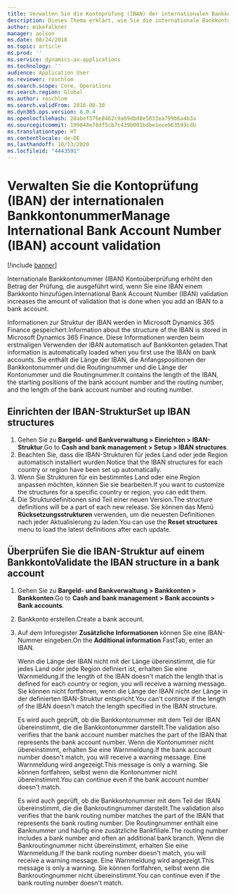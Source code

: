 ```yaml
---
title: Verwalten Sie die Kontoprüfung (IBAN) der internationalen Bankkontonummer
description: Dieses Thema erklärt, wie Sie die internationale Bankkontonummer (IBAN) prüfen.
author: mikefalkner
manager: aolson
ms.date: 08/24/2018
ms.topic: article
ms.prod: ''
ms.service: dynamics-ax-applications
ms.technology: ''
audience: Application User
ms.reviewer: roschlom
ms.search.scope: Core, Operations
ms.search.region: Global
ms.author: roschlom
ms.search.validFrom: 2018-08-30
ms.dyn365.ops.version: 8.0.4
ms.openlocfilehash: 28abef376e8462c9a69dbd8e5033ea799b6a4b3a
ms.sourcegitcommit: 199848e78df5cb7c439b001bdbe1ece963593cdb
ms.translationtype: HT
ms.contentlocale: de-DE
ms.lasthandoff: 10/13/2020
ms.locfileid: "4443591"
---
```

# <a name="manage-international-bank-account-number-iban-account-validation"></a><span data-ttu-id="6cab1-103">Verwalten Sie die Kontoprüfung (IBAN) der internationalen Bankkontonummer</span><span class="sxs-lookup"><span data-stu-id="6cab1-103">Manage International Bank Account Number (IBAN) account validation</span></span>

[!include [banner](../includes/banner.md)]

<span data-ttu-id="6cab1-104">Internationale Bankkontonummer (IBAN) Kontoüberprüfung erhöht den Betrag der Prüfung, die  ausgeführt wird, wenn Sie eine IBAN einem Bankkonto hinzufügen.</span><span class="sxs-lookup"><span data-stu-id="6cab1-104">International Bank Account Number (IBAN) validation increases the amount of validation that is done when you add an IBAN to a bank account.</span></span>

<span data-ttu-id="6cab1-105">Informationen zur Struktur der IBAN werden in Microsoft Dynamics 365 Finance gespeichert.</span><span class="sxs-lookup"><span data-stu-id="6cab1-105">Information about the structure of the IBAN is stored in Microsoft Dynamics 365 Finance.</span></span> <span data-ttu-id="6cab1-106">Diese Informationen werden beim erstmaligen Verwenden der IBAN automatisch auf Bankkonten geladen.</span><span class="sxs-lookup"><span data-stu-id="6cab1-106">That information is automatically loaded when you first use the IBAN on bank accounts.</span></span> <span data-ttu-id="6cab1-107">Sie enthält die Länge der IBAN, die Anfangspositionen der Bankkontonummer und die Routingnummer und die Länge der Kontonummer und die Routingnummer.</span><span class="sxs-lookup"><span data-stu-id="6cab1-107">It contains the length of the IBAN, the starting positions of the bank account number and the routing number, and the length of the bank account number and routing number.</span></span>

## <a name="set-up-iban-structures"></a><span data-ttu-id="6cab1-108">Einrichten der IBAN-Struktur</span><span class="sxs-lookup"><span data-stu-id="6cab1-108">Set up IBAN structures</span></span>

1. <span data-ttu-id="6cab1-109">Gehen Sie zu **Bargeld- und Bankverwaltung \> Einrichten \> IBAN-Struktur**.</span><span class="sxs-lookup"><span data-stu-id="6cab1-109">Go to **Cash and bank management \> Setup \> IBAN structures**.</span></span>
2. <span data-ttu-id="6cab1-110">Beachten Sie, dass die IBAN-Strukturen für jedes Land oder jede Region automatisch installiert wurden.</span><span class="sxs-lookup"><span data-stu-id="6cab1-110">Notice that the IBAN structures for each country or region have been set up automatically.</span></span>
3. <span data-ttu-id="6cab1-111">Wenn Sie Strukturen für ein bestimmtes Land oder eine Region anpassen möchten, können Sie sie bearbeiten.</span><span class="sxs-lookup"><span data-stu-id="6cab1-111">If you want to customize the structures for a specific country or region, you can edit them.</span></span>
4. <span data-ttu-id="6cab1-112">Die Strukturdefinitionen sind Teil einer neuen Version.</span><span class="sxs-lookup"><span data-stu-id="6cab1-112">The structure definitions will be a part of each new release.</span></span> <span data-ttu-id="6cab1-113">Sie können das Menü **Rücksetzungsstrukturen** verwenden, um die neuesten Definitionen nach jeder Aktualisierung zu laden.</span><span class="sxs-lookup"><span data-stu-id="6cab1-113">You can use the **Reset structures** menu to load the latest definitions after each update.</span></span>

## <a name="validate-the-iban-structure-in-a-bank-account"></a><span data-ttu-id="6cab1-114">Überprüfen Sie die IBAN-Struktur auf einem Bankkonto</span><span class="sxs-lookup"><span data-stu-id="6cab1-114">Validate the IBAN structure in a bank account</span></span>

1. <span data-ttu-id="6cab1-115">Gehen Sie zu **Bargeld- und Bankverwaltung \> Bankkonten \> Bankkonten**.</span><span class="sxs-lookup"><span data-stu-id="6cab1-115">Go to **Cash and bank management \> Bank accounts \> Bank accounts**.</span></span>
2. <span data-ttu-id="6cab1-116">Bankkonto erstellen.</span><span class="sxs-lookup"><span data-stu-id="6cab1-116">Create a bank account.</span></span>
3. <span data-ttu-id="6cab1-117">Auf dem Inforegister **Zusätzliche Informationen** können Sie eine IBAN-Nummer eingeben.</span><span class="sxs-lookup"><span data-stu-id="6cab1-117">On the **Additional information** FastTab, enter an IBAN.</span></span>

    <span data-ttu-id="6cab1-118">Wenn die Länge der IBAN nicht mit der Länge übereinstimmt, die für jedes Land oder jede Region definiert ist, erhalten Sie eine Warnmeldung.</span><span class="sxs-lookup"><span data-stu-id="6cab1-118">If the length of the IBAN doesn't match the length that is defined for each country or region, you will receive a warning message.</span></span> <span data-ttu-id="6cab1-119">Sie können nicht fortfahren, wenn die Länge der IBAN nicht der Länge in der definierten IBAN-Struktur entspricht.</span><span class="sxs-lookup"><span data-stu-id="6cab1-119">You can't continue if the length of the IBAN doesn't match the length specified in the IBAN structure.</span></span>

    <span data-ttu-id="6cab1-120">Es wird auch geprüft, ob die Bankkontonummer mit dem Teil der IBAN übereinstimmt, die die Bankkontonummer darstellt.</span><span class="sxs-lookup"><span data-stu-id="6cab1-120">The validation also verifies that the bank account number matches the part of the IBAN that represents the bank account number.</span></span> <span data-ttu-id="6cab1-121">Wenn die Kontonummer nicht übereinstimmt, erhalten Sie eine Warnmeldung.</span><span class="sxs-lookup"><span data-stu-id="6cab1-121">If the bank account number doesn't match, you will receive a warning message.</span></span> <span data-ttu-id="6cab1-122">Eine Warnmeldung wird angezeigt.</span><span class="sxs-lookup"><span data-stu-id="6cab1-122">This message is only a warning.</span></span> <span data-ttu-id="6cab1-123">Sie können fortfahren, selbst wenn die Kontonummer nicht übereinstimmt.</span><span class="sxs-lookup"><span data-stu-id="6cab1-123">You can continue even if the bank account number doesn't match.</span></span>

    <span data-ttu-id="6cab1-124">Es wird auch geprüft, ob die Bankkontonummer mit dem Teil der IBAN übereinstimmt, die die Bankroutingnummer darstellt.</span><span class="sxs-lookup"><span data-stu-id="6cab1-124">The validation also verifies that the bank routing number matches the part of the IBAN that represents the bank routing number.</span></span> <span data-ttu-id="6cab1-125">Die Routingnummer enthält eine Banknummer und häufig eine zusätzliche Bankfiliale.</span><span class="sxs-lookup"><span data-stu-id="6cab1-125">The routing number includes a bank number and often an additional bank branch.</span></span> <span data-ttu-id="6cab1-126">Wenn die Bankroutingnummer nicht übereinstimmt, erhalten Sie eine Warnmeldung.</span><span class="sxs-lookup"><span data-stu-id="6cab1-126">If the bank routing number doesn't match, you will receive a warning message.</span></span> <span data-ttu-id="6cab1-127">Eine Warnmeldung wird angezeigt.</span><span class="sxs-lookup"><span data-stu-id="6cab1-127">This message is only a warning.</span></span> <span data-ttu-id="6cab1-128">Sie können fortfahren, selbst wenn die Bankroutingnummer nicht übereinstimmt.</span><span class="sxs-lookup"><span data-stu-id="6cab1-128">You can continue even if the bank routing number doesn't match.</span></span>
